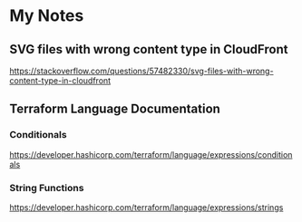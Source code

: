 # My Notes

## SVG files with wrong content type in CloudFront

https://stackoverflow.com/questions/57482330/svg-files-with-wrong-content-type-in-cloudfront


## Terraform Language Documentation

### Conditionals

https://developer.hashicorp.com/terraform/language/expressions/conditionals

### String Functions

https://developer.hashicorp.com/terraform/language/expressions/strings

